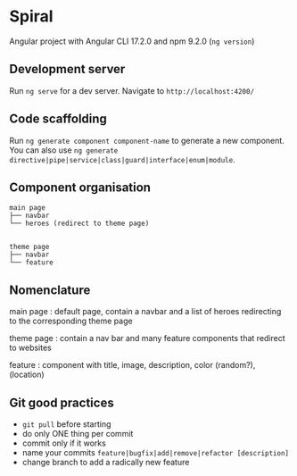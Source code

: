 
# Spiral

Angular project with Angular CLI 17.2.0 and npm 9.2.0 (`ng version`)

## Development server

Run `ng serve` for a dev server. Navigate to `http://localhost:4200/`

## Code scaffolding

Run `ng generate component component-name` to generate a new component. You can also use `ng generate directive|pipe|service|class|guard|interface|enum|module`.

## Component organisation

```shell
main page
├── navbar
└── heroes (redirect to theme page)


theme page
├── navbar
└── feature
```

## Nomenclature

main page
:	default page, contain a navbar and a list of heroes redirecting to the corresponding theme page

theme page
:	contain a nav bar and many feature components that redirect to websites

feature
:	component with title, image, description, color (random?), (location)

## Git good practices

- `git pull` before starting
- do only ONE thing per commit
- commit only if it works
- name your commits `feature|bugfix|add|remove|refactor [description]`
- change branch to add a radically new feature







